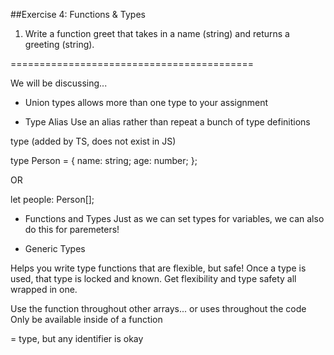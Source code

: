 ##Exercise 4: Functions & Types

1. Write a function greet that takes in a name (string) and returns a greeting (string).

==========================================

We will be discussing...

- Union types
allows more than one type to your assignment

- Type Alias
Use an alias rather than repeat a bunch of type definitions

type (added by TS, does not exist in JS)

type Person = {
    name: string;
    age: number;
};

OR

let people: Person[];



- Functions and Types
Just as we can set types for variables, we can also do this for paremeters!


- Generic Types

Helps you write type functions that are flexible, but safe! Once a type is used, that type is locked and known. Get flexibility and type safety all wrapped in one.

Use the function throughout other arrays... or uses throughout the code
Only be available inside of a function

<T> = type, but any identifier is okay